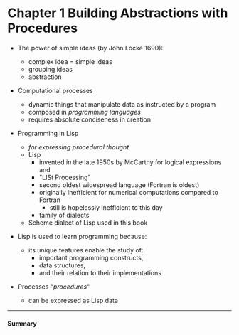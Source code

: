 # Chapter 1 Building Abstractions with Procedures

- The power of simple ideas (by John Locke 1690):
    - complex idea = simple ideas
    - grouping ideas
    - abstraction


- Computational processes
    - dynamic things that manipulate data as instructed by a program
    - composed in *programming languages*
    - requires absolute conciseness in creation


- Programming in Lisp
    - *for expressing procedural thought*
    - Lisp
        - invented in the late 1950s by McCarthy for logical expressions and
        - "LISt Processing"
        - second oldest widespread language (Fortran is oldest)
        - originally inefficient for numerical computations compared to Fortran
            - still is hopelessly inefficient to this day
        - family of dialects
    - Scheme dialect of Lisp used in this book


- Lisp is used to learn programming because:
    - its unique features enable the study of:
        - important programming constructs,
        - data structures,
        - and their relation to their implementations


- Processes "*procedures*"
    - can be expressed as Lisp data

---
#### Summary

